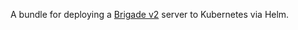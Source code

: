 A bundle for deploying a [Brigade v2](https://github.com/brigadecore/brigade/tree/v2) server to Kubernetes via Helm.